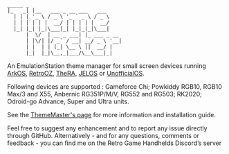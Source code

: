 ```
_____ _                             
|_   _| |__   ___ _ __ ___   ___     
  | | | '_ \ / _ \ '_ ` _ \ / _ \    
  | | | | | |  __/ | | | | |  __/    
  |_| |_| |_|\___|_| |_|_|_|\___|
      |  \/  | __ _ ___| |_ ___ _ __ 
      | |\/| |/ _` / __| __/ _ \ '__|
      | |  | | (_| \__ \ ||  __/ |   
      |_|  |_|\__,_|___/\__\___|_| 
```      
An EmulationStation theme manager for small screen devices running [ArkOS](https://github.com/christianhaitian/arkos), [RetroOZ](https://github.com/southoz/RetroOZ), [TheRA](https://techtoytinker.com/theretroarena), [JELOS](https://github.com/JustEnoughLinuxOS/distribution) or [UnofficialOS](https://github.com/RetroGFX/UnofficialOS).

Following devices are supported : Gameforce Chi; Powkiddy RGB10, RGB10 Max/3 and X55, Anbernic RG351P/M/V, RG552 and RG503; RK2020; Odroid-go Advance, Super and Ultra units.

See the [ThemeMaster's page](https://johnirvine1433.github.io/ThemeMaster/) for more information and installation guide.

Feel free to suggest any enhancement and to report any issue directly through GitHub. Alternatively - and for any questions, comments or feedback - you can find me on the Retro Game Handhelds Discord’s server
